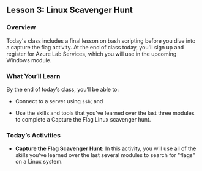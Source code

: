 ## Lesson 3: Linux Scavenger Hunt 
 
### Overview

Today's class includes a final lesson on bash scripting before you dive into a capture the flag activity. At the end of class today, you'll sign up and register for Azure Lab Services, which you will use in the upcoming Windows module. 
 
### What You’ll Learn
 
By the end of today’s class, you’ll be able to:
 
- Connect to a server using `ssh`; and 

- Use the skills and tools that you've learned over the last three modules to complete a Capture the Flag Linux scavenger hunt. 

### Today’s Activities

* **Capture the Flag Scavenger Hunt:** In this activity, you will use all of the skills you've learned over the last several modules to search for "flags" on a Linux system.
